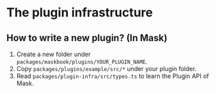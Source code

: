 # The plugin infrastructure

<!-- Before you get started, you should choose where you would create the plugin. -->

<!-- Currently not supported. -->
<!-- ## How to write a new plugin? (New NPM package) -->

## How to write a new plugin? (In Mask)

1. Create a new folder under `packages/maskbook/plugins/YOUR_PLUGIN_NAME`.
2. Copy `packages/plugins/example/src/*` under your plugin folder.
3. Read `packages/plugin-infra/src/types.ts` to learn the Plugin API of Mask.
